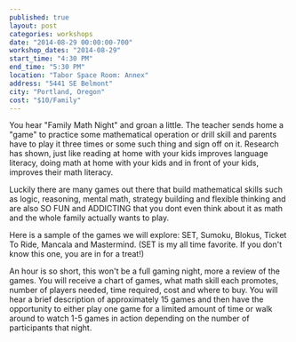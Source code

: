 ```yaml
---
published: true
layout: post
categories: workshops
date: "2014-08-29 00:00:00-700"
workshop_dates: "2014-08-29"
start_time: "4:30 PM"
end_time: "5:30 PM"
location: "Tabor Space Room: Annex"
address: "5441 SE Belmont"
city: "Portland, Oregon"
cost: "$10/Family"
---
```




You hear "Family Math Night" and groan a little. The teacher sends home a "game" to practice some mathematical operation or drill skill and parents have to play it three times or some such thing and sign off on it. Research has shown, just like reading at home with your kids improves language literacy, doing math at home with your kids and in front of your kids, improves their math literacy.

Luckily there are many games out there that build mathematical skills such as logic, reasoning, mental math, strategy building and flexible thinking and are also SO FUN and ADDICTING that you dont even think about it as math and the whole family actually wants to play.

Here is a sample of the games we will explore: SET, Sumoku, Blokus, Ticket To Ride, Mancala and Mastermind. (SET is my all time favorite. If you don't know this one, you are in for a treat!)

An hour is so short, this won't be a full gaming night, more a review of the games. You will receive a chart of games, what math skill each promotes, number of players needed, time required, cost and where to buy. You will hear a brief description of approximately 15 games and then have the opportunity to either play one game for a limited amount of time or walk around to watch 1-5 games in action depending on the number of participants that night.